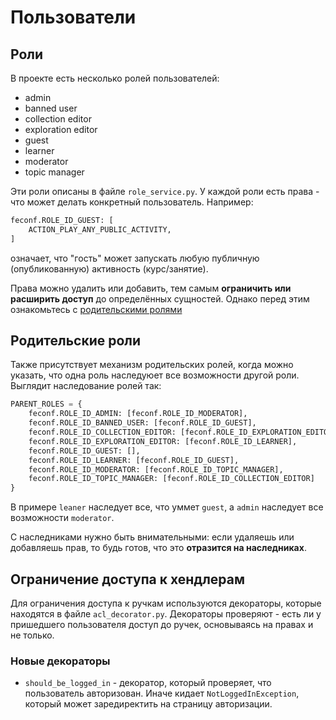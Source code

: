 # Пользователи

## Роли

В проекте есть несколько ролей пользователей:

* admin
* banned user
* collection editor
* exploration editor
* guest
* learner
* moderator
* topic manager

Эти роли описаны в файле `role_service.py`. У каждой роли есть права - что может делать конкретный пользователь. Например:

```python
feconf.ROLE_ID_GUEST: [
    ACTION_PLAY_ANY_PUBLIC_ACTIVITY,
]
```

означает, что "гость" может запускать любую публичную (опубликованную) активность (курс/занятие).

Права можно удалить или добавить, тем самым **ограничить или расширить доступ** до определённых сущностей. Однако перед этим ознакомьтесь с [родительскими ролями](#родительские-роли)

## Родительские роли

Также присутствует механизм родительских ролей, когда можно указать, что одна роль наследуюет все возможности другой роли. Выглядит наследование ролей так:

```python
PARENT_ROLES = {
    feconf.ROLE_ID_ADMIN: [feconf.ROLE_ID_MODERATOR],
    feconf.ROLE_ID_BANNED_USER: [feconf.ROLE_ID_GUEST],
    feconf.ROLE_ID_COLLECTION_EDITOR: [feconf.ROLE_ID_EXPLORATION_EDITOR],
    feconf.ROLE_ID_EXPLORATION_EDITOR: [feconf.ROLE_ID_LEARNER],
    feconf.ROLE_ID_GUEST: [],
    feconf.ROLE_ID_LEARNER: [feconf.ROLE_ID_GUEST],
    feconf.ROLE_ID_MODERATOR: [feconf.ROLE_ID_TOPIC_MANAGER],
    feconf.ROLE_ID_TOPIC_MANAGER: [feconf.ROLE_ID_COLLECTION_EDITOR]
}
```

В примере `leaner` наследует все, что уммет `guest`, а `admin` наследует все возможности `moderator`.

С наследниками нужно быть внимательными: если удаляешь или добавляешь прав, то будь готов, что это **отразится на наследниках**.

## Ограничение доступа к хендлерам

Для ограничения доступа к ручкам используются декораторы, которые находятся в файле `acl_decorator.py`. Декораторы проверяют - есть ли у пришедшего пользователя доступ до ручек, основываясь на правах и не только.

### Новые декораторы

* `should_be_logged_in` - декоратор, который проверяет, что пользователь авторизован. Иначе кидает `NotLoggedInException`, который может заредиректить на страницу авторизации.
